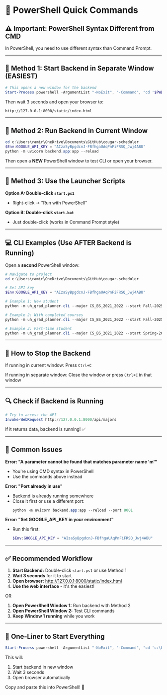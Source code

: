 # 🔧 PowerShell Quick Commands

## ⚠️ Important: PowerShell Syntax Different from CMD

In PowerShell, you need to use different syntax than Command Prompt.

---

## 🚀 Method 1: Start Backend in Separate Window (EASIEST)

```powershell
# This opens a new window for the backend
Start-Process powershell -ArgumentList "-NoExit", "-Command", "cd '$PWD'; `$Env:GOOGLE_API_KEY='AIzaSyBpgdcnJ-FBfhgaUAqPnFiFRSQ_Jwj4ABU'; python -m uvicorn backend.app:app --reload"
```

Then wait 3 seconds and open your browser to:
```
http://127.0.0.1:8000/static/index.html
```

---

## 🚀 Method 2: Run Backend in Current Window

```powershell
cd c:\Users\ramir\OneDrive\Documents\GitHub\cougar-scheduler
$Env:GOOGLE_API_KEY = "AIzaSyBpgdcnJ-FBfhgaUAqPnFiFRSQ_Jwj4ABU"
python -m uvicorn backend.app:app --reload
```

Then open a **NEW** PowerShell window to test CLI or open your browser.

---

## 🚀 Method 3: Use the Launcher Scripts

**Option A: Double-click `start.ps1`**
- Right-click → "Run with PowerShell"

**Option B: Double-click `start.bat`**
- Just double-click (works in Command Prompt style)

---

## 💻 CLI Examples (Use AFTER Backend is Running)

Open a **second** PowerShell window:

```powershell
# Navigate to project
cd c:\Users\ramir\OneDrive\Documents\GitHub\cougar-scheduler

# Set API key
$Env:GOOGLE_API_KEY = "AIzaSyBpgdcnJ-FBfhgaUAqPnFiFRSQ_Jwj4ABU"

# Example 1: New student
python -m uh_grad_planner.cli --major CS_BS_2021_2022 --start Fall-2025 --max 15 --gemini-advice

# Example 2: With completed courses
python -m uh_grad_planner.cli --major CS_BS_2021_2022 --start Fall-2025 --completed "ENGL 1301,MATH 2413,COSC 1336" --max 15 --gemini-advice

# Example 3: Part-time student
python -m uh_grad_planner.cli --major CS_BS_2021_2022 --start Spring-2026 --completed "ENGL 1301" --max 12 --gemini-advice
```

---

## 🛑 How to Stop the Backend

If running in current window: Press `Ctrl+C`

If running in separate window: Close the window or press `Ctrl+C` in that window

---

## 🔍 Check if Backend is Running

```powershell
# Try to access the API
Invoke-WebRequest http://127.0.0.1:8000/api/majors
```

If it returns data, backend is running! ✅

---

## 🐛 Common Issues

**Error: "A parameter cannot be found that matches parameter name 'm'"**
- You're using CMD syntax in PowerShell
- Use the commands above instead

**Error: "Port already in use"**
- Backend is already running somewhere
- Close it first or use a different port:
  ```powershell
  python -m uvicorn backend.app:app --reload --port 8001
  ```

**Error: "Set GOOGLE_API_KEY in your environment"**
- Run this first:
  ```powershell
  $Env:GOOGLE_API_KEY = "AIzaSyBpgdcnJ-FBfhgaUAqPnFiFRSQ_Jwj4ABU"
  ```

---

## ✅ Recommended Workflow

1. **Start Backend:** Double-click `start.ps1` or use Method 1
2. **Wait 3 seconds** for it to start
3. **Open browser:** http://127.0.0.1:8000/static/index.html
4. **Use the web interface** - it's the easiest!

OR

1. **Open PowerShell Window 1:** Run backend with Method 2
2. **Open PowerShell Window 2:** Test CLI commands
3. **Keep Window 1 running** while you work

---

## 📝 One-Liner to Start Everything

```powershell
Start-Process powershell -ArgumentList "-NoExit", "-Command", "cd 'c:\Users\ramir\OneDrive\Documents\GitHub\cougar-scheduler'; `$Env:GOOGLE_API_KEY='AIzaSyBpgdcnJ-FBfhgaUAqPnFiFRSQ_Jwj4ABU'; python -m uvicorn backend.app:app --reload"; Start-Sleep -Seconds 3; Start-Process "http://127.0.0.1:8000/static/index.html"
```

This will:
1. Start backend in new window
2. Wait 3 seconds
3. Open browser automatically

Copy and paste this into PowerShell! 🚀
